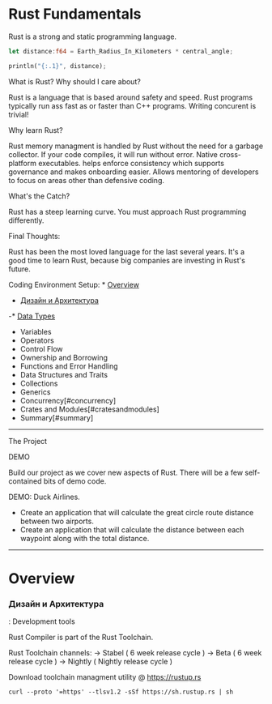# Rust Fundamentals

Rust is a strong and static programming language.

```Rust
let distance:f64 = Earth_Radius_In_Kilometers * central_angle;
```

```Rust
println("{:.1}", distance);
```
What is Rust? Why should I care about?

Rust is a language that is based around safety and speed. Rust programs typically run ass fast as or faster than C++ programs. Writing concurent is trivial!


Why learn Rust?


Rust memory managment is handled by Rust without the need for a garbage collector. If your code compiles, it will run without error. Native cross-platform executables. helps enforce consistency which supports governance and makes onboarding easier. Allows mentoring of developers to focus on areas other than defensive coding.


What's the Catch?

Rust has a steep learning curve. You must approach Rust programming differently.

Final Thoughts:

Rust has been the most loved language for the last several years. It's a good time to learn Rust, because big companies are investing in Rust's future.


Coding Environment Setup: * [Overview](#overview)

* [Дизайн и Aрхитектура](#design-architecture)

-* [Data Types](#datatypes)
- Variables
- Operators
- Control Flow
- Ownership and Borrowing
- Functions and Error Handling
- Data Structures and Traits
- Collections
- Generics
- Concurrency[#concurrency]
- Crates and Modules[#cratesandmodules]
- Summary[#summary]

---------------------------------------


The Project

DEMO

Build our project as we cover new aspects of Rust. There will be a few self-contained bits of demo code.

DEMO: Duck Airlines.

- Create an application that will calculate the great circle route distance between two airports.
- Create an application that will calculate the distance between each waypoint along with the total distance.

----------------------------------------

# Overview 

### <a id="design-architecture"></a>Дизайн и Aрхитектура


: Development tools

Rust Compiler is part of the Rust Toolchain.

Rust Toolchain channels: 
-> Stabel ( 6 week release cycle )
-> Beta ( 6 week release cycle )
-> Nightly ( Nightly release cycle )

Download toolchain managment utility @ https://rustup.rs

`curl --proto '=https' --tlsv1.2 -sSf https://sh.rustup.rs | sh`



